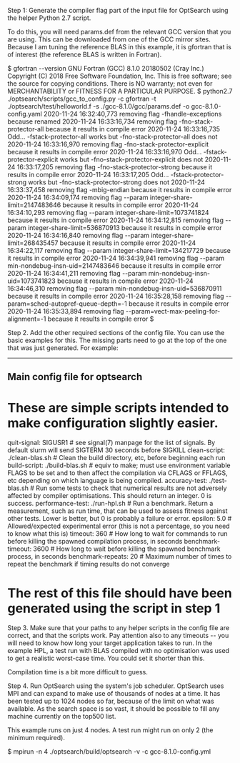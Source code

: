 

Step 1: Generate the compiler flag part of the input file for OptSearch using the helper Python 2.7 script.

To do this, you will need params.def from the relevant GCC version that you are using.  This can be downloaded from one of the GCC mirror sites.  Because I am tuning the reference BLAS in this example, it is gfortran that is of interest (the reference BLAS is written in Fortran).

  $ gfortran --version
  GNU Fortran (GCC) 8.1.0 20180502 (Cray Inc.)
  Copyright (C) 2018 Free Software Foundation, Inc.
  This is free software; see the source for copying conditions.  There is NO
  warranty; not even for MERCHANTABILITY or FITNESS FOR A PARTICULAR PURPOSE.
  $ python2.7 ./optsearch/scripts/gcc_to_config.py -c gfortran -t ./optsearch/test/helloworld.f -s ./gcc-8.1.0/gcc/params.def -o gcc-8.1.0-config.yaml
  2020-11-24 16:32:40,773 removing flag -fhandle-exceptions because renamed
  2020-11-24 16:33:16,734 removing flag -fno-stack-protector-all because it results in compile error
  2020-11-24 16:33:16,735 Odd... -fstack-protector-all works but -fno-stack-protector-all does not
  2020-11-24 16:33:16,970 removing flag -fno-stack-protector-explicit because it results in compile error
  2020-11-24 16:33:16,970 Odd... -fstack-protector-explicit works but -fno-stack-protector-explicit does not
  2020-11-24 16:33:17,205 removing flag -fno-stack-protector-strong because it results in compile error
  2020-11-24 16:33:17,205 Odd... -fstack-protector-strong works but -fno-stack-protector-strong does not
  2020-11-24 16:33:37,458 removing flag -mbig-endian because it results in compile error
  2020-11-24 16:34:09,174 removing flag --param integer-share-limit=2147483646 because it results in compile error
  2020-11-24 16:34:10,293 removing flag --param integer-share-limit=1073741824 because it results in compile error
  2020-11-24 16:34:12,815 removing flag --param integer-share-limit=536870913 because it results in compile error
  2020-11-24 16:34:16,840 removing flag --param integer-share-limit=268435457 because it results in compile error
  2020-11-24 16:34:22,117 removing flag --param integer-share-limit=134217729 because it results in compile error
  2020-11-24 16:34:39,941 removing flag --param min-nondebug-insn-uid=2147483646 because it results in compile error
  2020-11-24 16:34:41,211 removing flag --param min-nondebug-insn-uid=1073741823 because it results in compile error
  2020-11-24 16:34:46,310 removing flag --param min-nondebug-insn-uid=536870911 because it results in compile error
  2020-11-24 16:35:28,158 removing flag --param=sched-autopref-queue-depth=-1 because it results in compile error
  2020-11-24 16:35:33,894 removing flag --param=vect-max-peeling-for-alignment=-1 because it results in compile error
  $

Step 2. Add the other required sections of the config file.  You can use the basic examples for this.  The missing parts need to go at the top of the one that was just generated.  For example:

 ---
 ## Main config file for optsearch
 # These are simple scripts intended to make configuration slightly easier.
 quit-signal: SIGUSR1 # see signal(7) manpage for the list of signals. By default slurm will send SIGTERM 30 seconds before SIGKILL
 clean-script: ./clean-blas.sh # Clean the build directory, etc, before beginning each run
 build-script: ./build-blas.sh # equiv to make; must use environment variable FLAGS to be set and to then affect the compilation via CFLAGS or FFLAGS, etc depending on which language is being compiled.
 accuracy-test: ./test-blas.sh # Run some tests to check that numerical results are not adversely affected by compiler optimisations.  This should return an integer. 0 is success.
 performance-test: ./run-hpl.sh # Run a benchmark.  Return a measurement, such as run time, that can be used to assess fitness against other tests.  Lower is better, but 0 is probably a failure or error.
 epsilon: 5.0 # Allowed/expected experimental error (this is not a percentage, so you need to know what this is)
 timeout: 360 # How long to wait for commands to run before killing the spawned compilation process, in seconds
 benchmark-timeout: 3600  # How long to wait before killing the spawned benchmark process, in seconds
 benchmark-repeats: 20  # Maximum number of times to repeat the benchmark if timing results do not converge
 # The rest of this file should have been generated using the script in step 1

Step 3. Make sure that your paths to any helper scripts in the config file are correct, and that the scripts work.  Pay attention also to any timeouts -- you will need to know how long your target application takes to run.  In the example HPL, a test run with BLAS compiled with no optimisation was used to get a realistic worst-case time.  You could set it shorter than this.

Compilation time is a bit more difficult to guess.

Step 4. Run OptSearch using the system's job scheduler.  OptSearch uses MPI and can expand to make use of thousands of nodes at a time.  It has been tested up to 1024 nodes so far, because of the limit on what was available.  As the search space is so vast, it should be possible to fill any machine currently on the top500 list.

This example runs on just 4 nodes.  A test run might run on only 2 (the minimum required).

 $ mpirun -n 4 ./optsearch/build/optsearch -v -c gcc-8.1.0-config.yml


